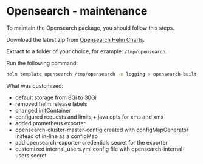 # Opensearch - maintenance

To maintain the Opensearch package, you should follow this steps.

Download the latest zip from [Opensearch Helm Charts][opensearch-helm-charts].

Extract to a folder of your choice, for example: `/tmp/opensearch`.

Run the following command:

```bash
helm template opensearch /tmp/opensearch -n logging > opensearch-built.yaml
```

What was customized:

- default storage from 8Gi to 30Gi
- removed helm release labels
- changed initContainer
- configured requests and limits + java opts for xms and xmx
- added prometheus exporter
- opensearch-cluster-master-config created with configMapGenerator instead of in-line as a configMap
- add opensearch-exporter-credentials secret for the exporter
- customized internal_users.yml config file with opensearch-internal-users secret

[opensearch-helm-charts]: https://github.com/opensearch-project/helm-charts/releases